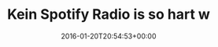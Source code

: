 ---
retweeted: false
source: <a href="http://mvilla.it/fenix" rel="nofollow">Fenix for Android</a>
entities:
  user_mentions:
  - name: Martin Gommel
    screen_name: martingommel
    indices:
    - '48'
    - '61'
    id_str: '192822115'
    id: '192822115'
  urls: []
  symbols: []
  media:
  - expanded_url: https://twitter.com/bascht/status/689914013371752448/photo/1
    indices:
    - '91'
    - '114'
    url: https://t.co/LKmayPDxKF
    media_url: http://pbs.twimg.com/media/CZMRIcDWEAAM4fv.jpg
    id_str: '689914004584665088'
    id: '689914004584665088'
    media_url_https: https://pbs.twimg.com/media/CZMRIcDWEAAM4fv.jpg
    sizes:
      large:
        w: '720'
        h: '1280'
        resize: fit
      small:
        w: '383'
        h: '680'
        resize: fit
      medium:
        w: '675'
        h: '1200'
        resize: fit
      thumb:
        w: '150'
        h: '150'
        resize: crop
    type: photo
    display_url: pic.twitter.com/LKmayPDxKF
  hashtags: []
display_text_range:
- '0'
- '114'
favorite_count: '3'
id_str: '689914013371752448'
truncated: false
retweet_count: '0'
id: '689914013371752448'
possibly_sensitive: false
created_at: Wed Jan 20 20:54:53 +0000 2016
favorited: false
full_text: Kein Spotify Radio is so hart wie der Stoff den [@martingommel](https://twitter.com/martingommel)
  in seiner Playliste hat. \m/
lang: de
extended_entities:
  media:
  - expanded_url: https://twitter.com/bascht/status/689914013371752448/photo/1
    indices:
    - '91'
    - '114'
    url: https://t.co/LKmayPDxKF
    media_url: http://pbs.twimg.com/media/CZMRIcDWEAAM4fv.jpg
    id_str: '689914004584665088'
    id: '689914004584665088'
    media_url_https: https://pbs.twimg.com/media/CZMRIcDWEAAM4fv.jpg
    sizes:
      large:
        w: '720'
        h: '1280'
        resize: fit
      small:
        w: '383'
        h: '680'
        resize: fit
      medium:
        w: '675'
        h: '1200'
        resize: fit
      thumb:
        w: '150'
        h: '150'
        resize: crop
    type: photo
    display_url: pic.twitter.com/LKmayPDxKF
tags:
- pesos:twitter
date: '2016-01-20T20:54:53+00:00'
src: https://twitter.com/bascht/status/689914013371752448
original_url: https://twitter.com/bascht/status/689914013371752448
type: twitter_tweet
media_url: https://img.bascht.com/twitter/pbs.twimg.com/media/CZMRIcDWEAAM4fv.jpg
text: Kein Spotify Radio is so hart wie der Stoff den [@martingommel](https://twitter.com/martingommel)
  in seiner Playliste hat. \m/
title: Kein Spotify Radio is so hart w

---